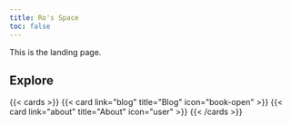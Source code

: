 ```yaml
---
title: Ro's Space
toc: false
---
```


This is the landing page.

## Explore

{{< cards >}}
{{< card link="blog" title="Blog" icon="book-open" >}}
{{< card link="about" title="About" icon="user" >}}
{{< /cards >}}
